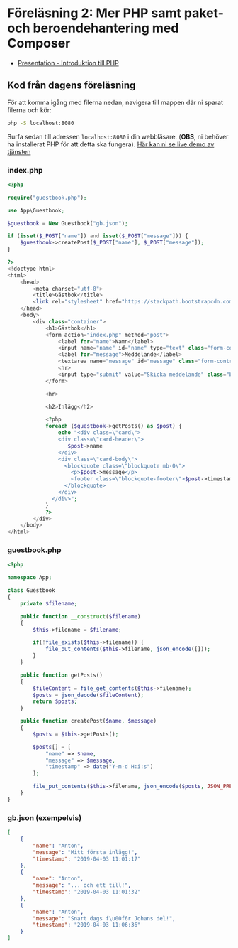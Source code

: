 # Föreläsning 2: Mer PHP samt paket- och beroendehantering med Composer

- [Presentation - Introduktion till PHP](php.pdf)

## Kod från dagens föreläsning

För att komma igång med filerna nedan, navigera till mappen där ni sparat filerna och kör:

```bash
php -S localhost:8080
```

Surfa sedan till adressen `localhost:8080` i din webbläsare. (**OBS**, ni behöver ha installerat PHP för att detta ska fungera). [Här kan ni se live demo av tjänsten](http://ddwap.mah.se/tsanti/VT2019/DA288A/Guestbook/index.php)

### index.php

```php
<?php

require("guestbook.php");

use App\Guestbook;

$guestbook = New Guestbook("gb.json");

if (isset($_POST["name"]) and isset($_POST["message"])) {
    $guestbook->createPost($_POST["name"], $_POST["message"]);
}

?>
<!doctype html>
<html>
    <head>
        <meta charset="utf-8">
        <title>Gästbok</title>
        <link rel="stylesheet" href="https://stackpath.bootstrapcdn.com/bootstrap/4.3.1/css/bootstrap.min.css" integrity="sha384-ggOyR0iXCbMQv3Xipma34MD+dH/1fQ784/j6cY/iJTQUOhcWr7x9JvoRxT2MZw1T" crossorigin="anonymous">
    </head>
    <body>
        <div class="container">
            <h1>Gästbok</h1>
            <form action="index.php" method="post">
                <label for="name">Namn</label>
                <input name="name" id="name" type="text" class="form-control">
                <label for="message">Meddelande</label>
                <textarea name="message" id="message" class="form-control"></textarea>
                <hr>
                <input type="submit" value="Skicka meddelande" class="btn btn-success">
            </form>

            <hr>

            <h2>Inlägg</h2>

            <?php
            foreach ($guestbook->getPosts() as $post) {
                echo "<div class=\"card\">
                <div class=\"card-header\">
                   $post->name
                </div>
                <div class=\"card-body\">
                  <blockquote class=\"blockquote mb-0\">
                    <p>$post->message</p>
                    <footer class=\"blockquote-footer\">$post->timestamp</footer>
                  </blockquote>
                </div>
              </div>";
            }
            ?>
        </div>
    </body>
</html>
```

### guestbook.php

```php
<?php

namespace App;

class Guestbook
{
    private $filename;

    public function __construct($filename)
    {
        $this->filename = $filename;

        if(!file_exists($this->filename)) {
            file_put_contents($this->filename, json_encode([]));
        }
    }

    public function getPosts()
    {
        $fileContent = file_get_contents($this->filename);
        $posts = json_decode($fileContent);
        return $posts;
    }

    public function createPost($name, $message)
    {
        $posts = $this->getPosts();

        $posts[] = [
            "name" => $name,
            "message" => $message,
            "timestamp" => date("Y-m-d H:i:s")
        ];

        file_put_contents($this->filename, json_encode($posts, JSON_PRETTY_PRINT));
    }
}
```

### gb.json (exempelvis)

```json
[
    {
        "name": "Anton",
        "message": "Mitt första inlägg!",
        "timestamp": "2019-04-03 11:01:17"
    },
    {
        "name": "Anton",
        "message": "... och ett till!",
        "timestamp": "2019-04-03 11:01:32"
    },
    {
        "name": "Anton",
        "message": "Snart dags f\u00f6r Johans del!",
        "timestamp": "2019-04-03 11:06:36"
    }
]
``` 
